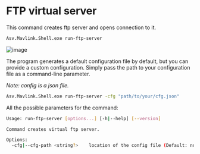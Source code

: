 # FTP virtual server

This command creates ftp server and opens connection to it.

```bash
Asv.Mavlink.Shell.exe run-ftp-server
```

![image](asv-drones-mavlink-ftp-server.png)

The program generates a default configuration file by default, but you can provide a custom configuration. Simply pass the path to your configuration file as a command-line parameter.

_Note: config is a json file._

```bash
Asv.Mavlink.Shell.exe run-ftp-server -cfg "path/to/your/cfg.json"
```

All the possible parameters for the command:
```bash
Usage: run-ftp-server [options...] [-h|--help] [--version]

Command creates virtual ftp server.

Options:
  -cfg|--cfg-path <string?>    location of the config file (Default: null)

````